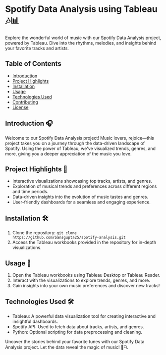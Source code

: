 # Spotify Data Analysis using Tableau 🎶📊

Explore the wonderful world of music with our Spotify Data Analysis project, powered by Tableau. Dive into the rhythms, melodies, and insights behind your favorite tracks and artists.

## Table of Contents

- [Introduction](#introduction)
- [Project Highlights](#project-highlights)
- [Installation](#installation)
- [Usage](#usage)
- [Technologies Used](#technologies-used)
- [Contributing](#contributing)
- [License](#license)

## Introduction 🎧

Welcome to our Spotify Data Analysis project! Music lovers, rejoice—this project takes you on a journey through the data-driven landscape of Spotify. Using the power of Tableau, we've visualized trends, genres, and more, giving you a deeper appreciation of the music you love.

## Project Highlights 🚀

- Interactive visualizations showcasing top tracks, artists, and genres.
- Exploration of musical trends and preferences across different regions and time periods.
- Data-driven insights into the evolution of music tastes and genres.
- User-friendly dashboards for a seamless and engaging experience.

## Installation 🛠️

1. Clone the repository: `git clone https://github.com/Sansgupta25/spotify-analysis.git`
2. Access the Tableau workbooks provided in the repository for in-depth visualizations.

## Usage 🎵

1. Open the Tableau workbooks using Tableau Desktop or Tableau Reader.
2. Interact with the visualizations to explore trends, genres, and more.
3. Gain insights into your own music preferences and discover new tracks!

## Technologies Used 🛠️

- Tableau: A powerful data visualization tool for creating interactive and insightful dashboards.
- Spotify API: Used to fetch data about tracks, artists, and genres.
- Python: Optional scripting for data preprocessing and cleaning.



Uncover the stories behind your favorite tunes with our Spotify Data Analysis project. Let the data reveal the magic of music! 🎵🔍


